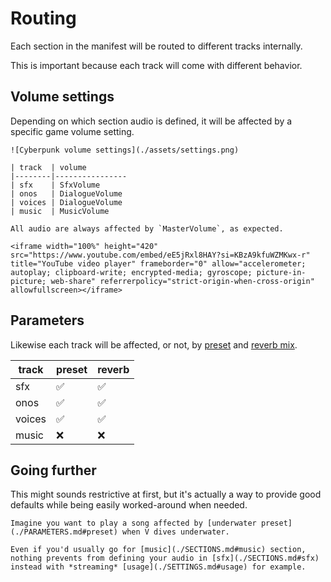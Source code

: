 # Routing

Each section in the manifest will be routed to different tracks internally.

This is important because each track will come with different behavior.

## Volume settings

Depending on which section audio is defined, it will be affected by a specific game volume setting.

```admonish gear title="Cyberpunk volume settings"
![Cyberpunk volume settings](./assets/settings.png)

| track  | volume           
|--------|----------------
| sfx    | SfxVolume      
| onos   | DialogueVolume 
| voices | DialogueVolume 
| music  | MusicVolume    

All audio are always affected by `MasterVolume`, as expected.
```

```admonish youtube title="YouTube demo"
<iframe width="100%" height="420" src="https://www.youtube.com/embed/eE5jRxl8HAY?si=KBzA9kfuWZMKwx-r" title="YouTube video player" frameborder="0" allow="accelerometer; autoplay; clipboard-write; encrypted-media; gyroscope; picture-in-picture; web-share" referrerpolicy="strict-origin-when-cross-origin" allowfullscreen></iframe>
```

## Parameters

Likewise each track will be affected, or not, by [preset](./PARAMETERS.md#preset) and [reverb mix](./PARAMETERS.md#reverb-mix).

| track  | preset | reverb |
|--------|--------|--------|
| sfx    | ✅     | ✅    |
| onos   | ✅     | ✅    |
| voices | ✅     | ✅    |
| music  | ❌     | ❌    |

## Going further

This might sounds restrictive at first, but it's actually a way to provide good defaults while being easily worked-around when needed.

```admonish hint title="Tip"
Imagine you want to play a song affected by [underwater preset](./PARAMETERS.md#preset) when V dives underwater.

Even if you'd usually go for [music](./SECTIONS.md#music) section,  
nothing prevents from defining your audio in [sfx](./SECTIONS.md#sfx) instead with *streaming* [usage](./SETTINGS.md#usage) for example.
```
